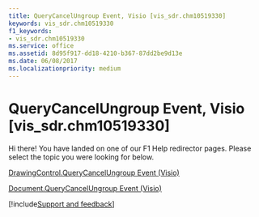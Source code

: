 ```yaml
---
title: QueryCancelUngroup Event, Visio [vis_sdr.chm10519330]
keywords: vis_sdr.chm10519330
f1_keywords:
- vis_sdr.chm10519330
ms.service: office
ms.assetid: 8d95f917-dd18-4210-b367-87dd2be9d13e
ms.date: 06/08/2017
ms.localizationpriority: medium
---
```



# QueryCancelUngroup Event, Visio [vis_sdr.chm10519330]

Hi there! You have landed on one of our F1 Help redirector pages. Please select the topic you were looking for below.

[DrawingControl.QueryCancelUngroup Event (Visio)](https://msdn.microsoft.com/library/8d7ac28d-a0c3-9d6d-a568-75ac4dccf9df%28Office.15%29.aspx)

[Document.QueryCancelUngroup Event (Visio)](https://msdn.microsoft.com/library/e25505a9-a2ae-dc68-8bf6-ac4252c7f5e6%28Office.15%29.aspx)

[!include[Support and feedback](~/includes/feedback-boilerplate.md)]